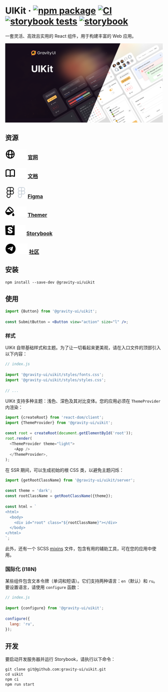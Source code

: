 # UIKit &middot; [![npm package](https://img.shields.io/npm/v/@gravity-ui/uikit?logo=npm)](https://www.npmjs.com/package/@gravity-ui/uikit) [![CI](https://img.shields.io/github/actions/workflow/status/gravity-ui/uikit/.github/workflows/ci.yml?branch=main&label=CI&logo=github)](https://github.com/gravity-ui/uikit/actions/workflows/ci.yml?query=branch:main) [![storybook tests](https://img.shields.io/github/actions/workflow/status/gravity-ui/uikit/.github/workflows/test-storybook.yml?label=Storybook%20Tests&logo=github)](https://github.com/gravity-ui/uikit/actions/workflows/test-storybook.yml) [![storybook](https://img.shields.io/badge/Storybook-deployed-ff4685?logo=storybook)](https://preview.gravity-ui.com/uikit/)

一套灵活、高效且实用的 React 组件，用于构建丰富的 Web 应用。

<!--GITHUB_BLOCK-->

![Cover image](https://raw.githubusercontent.com/gravity-ui/uikit/main/docs/assets/uikit_cover.png)

## 资源

### ![Globe Logo Light](https://raw.githubusercontent.com/gravity-ui/uikit/main/docs/assets/globe_light.svg#gh-light-mode-only) ![Globe Logo Dark](https://raw.githubusercontent.com/gravity-ui/uikit/main/docs/assets/globe_dark.svg#gh-dark-mode-only) [官网](https://gravity-ui.com)

### ![Documentation Logo Light](https://raw.githubusercontent.com/gravity-ui/uikit/main/docs/assets/book-open_light.svg#gh-light-mode-only) ![Documentation Logo Dark](https://raw.githubusercontent.com/gravity-ui/uikit/main/docs/assets/book-open_dark.svg#gh-dark-mode-only) [文档](https://gravity-ui.com/components/uikit/alert)

### ![Figma Logo Light](https://raw.githubusercontent.com/gravity-ui/uikit/main/docs/assets/figma_light.svg#gh-light-mode-only) ![Figma Logo Dark](https://raw.githubusercontent.com/gravity-ui/uikit/main/docs/assets/figma_dark.svg#gh-dark-mode-only) [Figma](<https://www.figma.com/community/file/1271150067798118027/Gravity-UI-Design-System-(Beta)>)

### ![Themer Logo Light](https://raw.githubusercontent.com/gravity-ui/uikit/main/docs/assets/bucket-paint_light.svg#gh-light-mode-only) ![Themer Logo Dark](https://raw.githubusercontent.com/gravity-ui/uikit/main/docs/assets/bucket-paint_dark.svg#gh-dark-mode-only) [Themer](https://gravity-ui.com/themer)

### ![Storybook Logo Light](https://raw.githubusercontent.com/gravity-ui/uikit/main/docs/assets/storybook_light.svg#gh-light-mode-only) ![Storybook Logo Dark](https://raw.githubusercontent.com/gravity-ui/uikit/main/docs/assets/storybook_dark.svg#gh-dark-mode-only) [Storybook](https://preview.gravity-ui.com/uikit/)

### ![Community Logo Light](https://raw.githubusercontent.com/gravity-ui/uikit/main/docs/assets/telegram_light.svg#gh-light-mode-only) ![Community Logo Dark](https://raw.githubusercontent.com/gravity-ui/uikit/main/docs/assets/telegram_dark.svg#gh-dark-mode-only) [社区](https://t.me/gravity_ui)

<!--/GITHUB_BLOCK-->

## 安装

```shell
npm install --save-dev @gravity-ui/uikit
```

## 使用

```jsx
import {Button} from '@gravity-ui/uikit';

const SubmitButton = <Button view="action" size="l" />;
```

### 样式

UIKit 自带基础样式和主题。为了让一切看起来更美观，请在入口文件的顶部引入以下内容：

```js
// index.js

import '@gravity-ui/uikit/styles/fonts.css';
import '@gravity-ui/uikit/styles/styles.css';

// ...
```

UIKit 支持多种主题：浅色、深色及其对比变体。您的应用必须在 `ThemeProvider` 内渲染：

```js
import {createRoot} from 'react-dom/client';
import {ThemeProvider} from '@gravity-ui/uikit';

const root = createRoot(document.getElementById('root'));
root.render(
  <ThemeProvider theme="light">
    <App />
  </ThemeProvider>,
);
```

在 SSR 期间，可以生成初始的根 CSS 类，以避免主题闪烁：

```js
import {getRootClassName} from '@gravity-ui/uikit/server';

const theme = 'dark';
const rootClassName = getRootClassName({theme});

const html = `
<html>
  <body>
    <div id="root" class="${rootClassName}"></div>
  </body>
</html>
`;
```

此外，还有一个 SCSS [mixins](styles/mixins.scss) 文件，包含有用的辅助工具，可在您的应用中使用。

### 国际化 (I18N)

某些组件包含文本令牌（单词和短语）。它们支持两种语言：`en`（默认）和 `ru`。
要设置语言，请使用 `configure` 函数：

```js
// index.js

import {configure} from '@gravity-ui/uikit';

configure({
  lang: 'ru',
});
```

## 开发

要启动开发服务器并运行 Storybook，请执行以下命令：

```shell
git clone git@github.com:gravity-ui/uikit.git
cd uikit
npm ci
npm run start
```